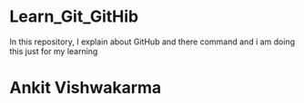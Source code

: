 # Learn_Git_GitHib
In this repository, I explain about GitHub and there command
and i am doing this just for my learning 
<h1>Ankit Vishwakarma<h1>


